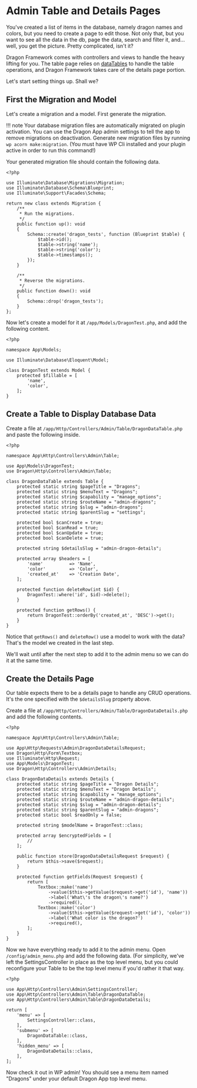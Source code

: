 # Admin Table and Details Pages

You've created a list of items in the database, namely dragon names and colors, but you need to create a page to edit those. Not only that, but you want to see all the data in the db, page the data, search and filter it, and... well, you get the picture. Pretty complicated, isn't it?

Dragon Framework comes with controllers and views to handle the heavy lifting for you. The table page relies on [dataTables](https://datatables.net/) to handle the table operations, and Dragon Framework takes care of the details page portion.

Let's start setting things up. Shall we?

## First the Migration and Model

Let's create a migration and a model. First generate the migration.

!!! note
    Your database migration files are automatically migrated on plugin activation. You can use the Dragon App admin settings to tell the app to remove migrations on deactivation. Generate new migration files by running `wp acorn make:migration`. (You must have WP Cli installed and your plugin active in order to run this command!)

Your generated migration file should contain the following data.

```
<?php

use Illuminate\Database\Migrations\Migration;
use Illuminate\Database\Schema\Blueprint;
use Illuminate\Support\Facades\Schema;

return new class extends Migration {
    /**
     * Run the migrations.
     */
    public function up(): void
    {
    	Schema::create('dragon_tests', function (Blueprint $table) {
    		$table->id();
    		$table->string('name');
    		$table->string('color');
    		$table->timestamps();
    	});
    }

    /**
     * Reverse the migrations.
     */
    public function down(): void
    {
    	Schema::drop('dragon_tests');
    }
};
```

Now let's create a model for it at `/app/Models/DragonTest.php`, and add the following content.

```
<?php

namespace App\Models;

use Illuminate\Database\Eloquent\Model;

class DragonTest extends Model {
	protected $fillable = [
		'name',
		'color',
	];
}
```

## Create a Table to Display Database Data

Create a file at `/app/Http/Controllers/Admin/Table/DragonDataTable.php` and paste the following inside.

```
<?php

namespace App\Http\Controllers\Admin\Table;

use App\Models\DragonTest;
use Dragon\Http\Controllers\Admin\Table;

class DragonDataTable extends Table {
	protected static string $pageTitle = "Dragons";
	protected static string $menuText = "Dragons";
	protected static string $capability = "manage_options";
	protected static string $routeName = "admin-dragons";
	protected static string $slug = "admin-dragons";
	protected static string $parentSlug = "settings";
	
	protected bool $canCreate = true;
	protected bool $canRead = true;
	protected bool $canUpdate = true;
	protected bool $canDelete = true;
	
	protected string $detailsSlug = "admin-dragon-details";
	
	protected array $headers = [
		'name'			=> 'Name',
		'color'			=> 'Color',
		'created_at'	=> 'Creation Date',
	];
	
	protected function deleteRow(int $id) {
		DragonTest::where('id', $id)->delete();
	}
	
	protected function getRows() {
		return DragonTest::orderBy('created_at', 'DESC')->get();
	}
}
```

Notice that `getRows()` and `deleteRow()` use a model to work with the data? That's the model we created in the last step.

We'll wait until after the next step to add it to the admin menu so we can do it at the same time.

## Create the Details Page

Our table expects there to be a details page to handle any CRUD operations. It's the one specified with the `$detailsSlug` property above.

Create a file at `/app/Http/Controllers/Admin/Table/DragonDataDetails.php` and add the following contents.

```
<?php

namespace App\Http\Controllers\Admin\Table;

use App\Http\Requests\Admin\DragonDataDetailsRequest;
use Dragon\Http\Form\Textbox;
use Illuminate\Http\Request;
use App\Models\DragonTest;
use Dragon\Http\Controllers\Admin\Details;

class DragonDataDetails extends Details {
	protected static string $pageTitle = "Dragon Details";
	protected static string $menuText = "Dragon Details";
	protected static string $capability = "manage_options";
	protected static string $routeName = "admin-dragon-details";
	protected static string $slug = "admin-dragon-details";
	protected static string $parentSlug = "admin-dragons";
	protected static bool $readOnly = false;
	
	protected string $modelName = DragonTest::class;
	
	protected array $encryptedFields = [
		//
	];
	
	public function store(DragonDataDetailsRequest $request) {
		return $this->save($request);
	}
	
	protected function getFields(Request $request) {
		return [
			Textbox::make('name')
				->value($this->getValue($request->get('id'), 'name'))
				->label('What\'s the dragon\'s name?')
				->required(),
			Textbox::make('color')
				->value($this->getValue($request->get('id'), 'color'))
				->label('What color is the dragon?')
				->required(),
		];
	}
}

```

Now we have everything ready to add it to the admin menu. Open `/config/admin_menu.php` and add the following data. (For simplicity, we've left the SettingsController in place as the top level menu, but you could reconfigure your Table to be the top level menu if you'd rather it that way.

```
<?php

use App\Http\Controllers\Admin\SettingsController;
use App\Http\Controllers\Admin\Table\DragonDataTable;
use App\Http\Controllers\Admin\Table\DragonDataDetails;

return [
	'menu' => [
		SettingsController::class,
	],
	'submenu' => [
		DragonDataTable::class,
	],
	'hidden_menu' => [
		DragonDataDetails::class,
	],
];
```

Now check it out in WP admin! You should see a menu item named "Dragons" under your default Dragon App top level menu.
